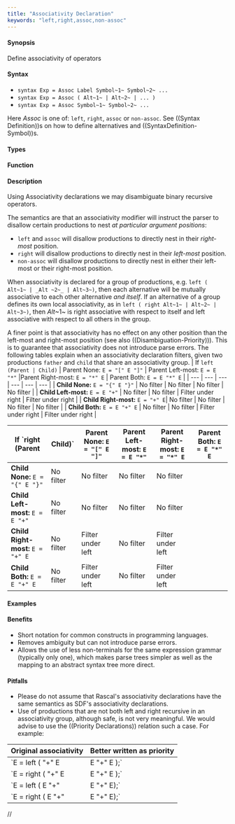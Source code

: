 ```yaml
---
title: "Associativity Declaration"
keywords: "left,right,assoc,non-assoc"
---
```


#### Synopsis

Define associativity of operators

#### Syntax

*  `syntax Exp = Assoc Label Symbol~1~ Symbol~2~ ...`
*  `syntax Exp = Assoc ( Alt~1~ | Alt~2~ | ... )`
*  `syntax Exp = Assoc Symbol~1~ Symbol~2~ ...`
 

Here _Assoc_ is one of: `left`, `right`, `assoc` or `non-assoc`. See ((Syntax Definition))s on how to define alternatives and ((SyntaxDefinition-Symbol))s.

#### Types

#### Function

#### Description

Using Associativity declarations we may disambiguate binary recursive operators. 

The semantics are that an associativity modifier will instruct the parser to disallow certain productions to nest _at particular argument positions_:

*  `left` and `assoc` will disallow productions to directly nest in their _right-most_ position.
*  `right` will disallow productions to directly nest in their _left-most_ position.
*  `non-assoc` will disallow productions to directly nest in either their left-most or their right-most position.

When associativity is declared for a group of productions, e.g. `left ( Alt~1~ | _Alt ~2~_ | Alt~3~)`, then each alternative will be mutually associative to each other alternative _and itself_. If an alternative of a group defines its own local associativity, as in `left ( right Alt~1~ | Alt~2~ | Alt~3~)`, then _Alt_~1~ is right associative with respect to itself and left associative with respect to all others in the group. 

A finer point is that associativity has no effect on any other position than the left-most and right-most position (see also ((Disambiguation-Priority))). This is to guarantee that associativity does not introduce parse errors. The following tables explain when an associativity declaration filters, given two productions `father` and `child` that share an associativity group.
| If `left (Parent | Child)`      | Parent None: `E = "[" E "]"` | Parent Left-most: `E = E "*"` |Parent  Right-most: `E = "*" E` | Parent Both: `E = E "*" E`   |
| --- | --- | --- | --- | --- | --- |
| __Child None:__ `E = "{" E "}"`  | No filter        | No filter            | No filter                     | No filter               |
| __Child Left-most:__ `E = E "+"` | No filter        | No filter            | Filter under right            | Filter under right      |
| __Child Right-most:__ `E = "+" E`| No filter        | No filter            | No filter                     | No filter       |
| __Child Both:__ `E = E "+" E`    | No filter        | No filter            | Filter under right            | Filter under right      |


| If `right (Parent | Child)` | Parent None: `E = "[" E "]"` | Parent Left-most: `E = E "*"` |Parent  Right-most: `E = "*" E` | Parent Both: `E = E "*" E`   |
| --- | --- | --- | --- | --- | --- |
| __Child None:__ `E = "{" E "}"` | No filter        | No filter                    | No filter              | No filter               |
| __Child Left-most:__ `E = E "+"` | No filter       | No filter                    | No filter              | No filter      |
| __Child Right-most:__ `E = "+" E`| No filter       | Filter under left            | No filter              | Filter under left       |
| __Child Both:__ `E = E "+" E`   | No filter        | Filter under left            | No filter              | Filter under left   |




#### Examples

#### Benefits

*  Short notation for common constructs in programming languages.
*  Removes ambiguity but can not introduce parse errors.
*  Allows the use of less non-terminals for the same expression grammar (typically only one), which makes parse trees simpler as well as the mapping to an abstract syntax tree more direct.

#### Pitfalls

*  Please do not assume that Rascal's associativity declarations have the same semantics as SDF's associativity declarations.
*  Use of productions that are not both left and right recursive in an associativity group, although safe, is not very meaningful. We would advise to use the ((Priority Declarations)) relation such a case. For example:

| Original associativity | Better written as priority  |
| --- | --- |
|`E = left ( "+" E | E "+" E );` | `E = E "+" E > "+" E;`  |
|`E = right ( "+" E | E "+" E );` | `E = "+" E > E "+" E;`  |
|`E = left ( E "+" | E "+" E);` | `E = E "+" > E "+" E;`  |
|`E = right ( E "+" | E "+" E);` | `E = E "+" E > E "+" ;` |


//

